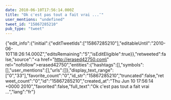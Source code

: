 ```yaml
---
date: 2010-06-10T17:56:14.000Z
title: "Ok c'est pas tout a fait vrai ...″"
user_mentions: "undefined"
tweet_id: "15867285210"
pub_type: "tweet"
---
```

{"edit_info":{"initial":{"editTweetIds":["15867285210"],"editableUntil":"2010-06-10T18:26:14.000Z","editsRemaining":"5","isEditEligible":true}},"retweeted":false,"source":"<a href=\"http://erased42750.com\" rel=\"nofollow\">erased42750</a>","entities":{"hashtags":[],"symbols":[],"user_mentions":[],"urls":[]},"display_text_range":["0","33"],"favorite_count":"0","id_str":"15867285210","truncated":false,"retweet_count":"0","id":"15867285210","created_at":"Thu Jun 10 17:56:14 +0000 2010","favorited":false,"full_text":"Ok c'est pas tout a fait vrai ...","lang":"fr"}
